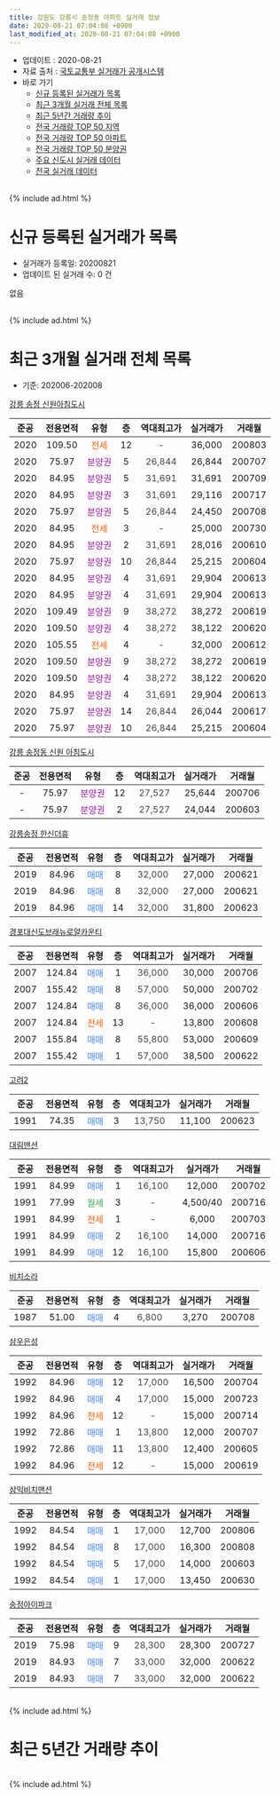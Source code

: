 ```yaml
---
title: 강원도 강릉시 송정동 아파트 실거래 정보
date: 2020-08-21 07:04:08 +0900
last_modified_at: 2020-08-21 07:04:08 +0900
---
```


* 업데이트 : 2020-08-21
* 자료 출처 : [국토교통부 실거래가 공개시스템](http://rt.molit.go.kr)
* 바로 가기
    * [신규 등록된 실거래가 목록](#신규-등록된-실거래가-목록)
    * [최근 3개월 실거래 전체 목록](#최근-3개월-실거래-전체-목록)
    * [최근 5년간 거래량 추이](#최근-5년간-거래량-추이)
    * [전국 거래량 TOP 50 지역](https://inasie.github.io/apt-trade-info/최근-3개월-전국에서-가장-거래가-많이-발생한-지역)
    * [전국 거래량 TOP 50 아파트](https://inasie.github.io/apt-trade-info/최근-3개월-전국에서-가장-거래가-많이-발생한-아파트)
    * [전국 거래량 TOP 50 분양권](https://inasie.github.io/apt-trade-info/최근-3개월-전국에서-가장-거래가-많이-발생한-분양권)
    * [주요 신도시 실거래 데이터](https://inasie.github.io/apt-trade-info/주요-신도시)
    * [전국 실거래 데이터](https://inasie.github.io/apt-trade-info/전국)
<br>
{% include ad.html %}
<br>

# 신규 등록된 실거래가 목록
* 실거래가 등록일: 20200821
* 업데이트 된 실거래 수: 0 건

없음

<br>
{% include ad.html %}
<br>

# 최근 3개월 실거래 전체 목록
* 기준: 202006-202008


[강릉 송정 신원아침도시](https://search.naver.com/search.naver?query=%EA%B0%95%EC%9B%90%EB%8F%84+%EA%B0%95%EB%A6%89%EC%8B%9C+%EC%86%A1%EC%A0%95%EB%8F%99+%EA%B0%95%EB%A6%89+%EC%86%A1%EC%A0%95+%EC%8B%A0%EC%9B%90%EC%95%84%EC%B9%A8%EB%8F%84%EC%8B%9C)

|준공|전용면적|유형|층|역대최고가|실거래가|거래월|
|:---:|:---:|:---:|:---:|:---:|:---:|:---:|
|2020|109.50|<span style="color:#ff5a00">전세</span>|12|<span style="color:#444444">-</span>|36,000|200803|
|2020|75.97|<span style="color:#9C11A5">분양권</span>|5|<span style="color:#444444">26,844</span>|26,844|200707|
|2020|84.95|<span style="color:#9C11A5">분양권</span>|5|<span style="color:#444444">31,691</span>|31,691|200709|
|2020|84.95|<span style="color:#9C11A5">분양권</span>|3|<span style="color:#444444">31,691</span>|29,116|200717|
|2020|75.97|<span style="color:#9C11A5">분양권</span>|5|<span style="color:#444444">26,844</span>|24,450|200708|
|2020|84.95|<span style="color:#ff5a00">전세</span>|3|<span style="color:#444444">-</span>|25,000|200730|
|2020|84.95|<span style="color:#9C11A5">분양권</span>|2|<span style="color:#444444">31,691</span>|28,016|200610|
|2020|75.97|<span style="color:#9C11A5">분양권</span>|10|<span style="color:#444444">26,844</span>|25,215|200604|
|2020|84.95|<span style="color:#9C11A5">분양권</span>|4|<span style="color:#444444">31,691</span>|29,904|200613|
|2020|84.95|<span style="color:#9C11A5">분양권</span>|4|<span style="color:#444444">31,691</span>|29,904|200613|
|2020|109.49|<span style="color:#9C11A5">분양권</span>|9|<span style="color:#444444">38,272</span>|38,272|200619|
|2020|109.50|<span style="color:#9C11A5">분양권</span>|4|<span style="color:#444444">38,272</span>|38,122|200620|
|2020|105.55|<span style="color:#ff5a00">전세</span>|4|<span style="color:#444444">-</span>|32,000|200612|
|2020|109.50|<span style="color:#9C11A5">분양권</span>|9|<span style="color:#444444">38,272</span>|38,272|200619|
|2020|109.50|<span style="color:#9C11A5">분양권</span>|4|<span style="color:#444444">38,272</span>|38,122|200620|
|2020|84.95|<span style="color:#9C11A5">분양권</span>|4|<span style="color:#444444">31,691</span>|29,904|200613|
|2020|75.97|<span style="color:#9C11A5">분양권</span>|14|<span style="color:#444444">26,844</span>|26,044|200617|
|2020|75.97|<span style="color:#9C11A5">분양권</span>|10|<span style="color:#444444">26,844</span>|25,215|200604|

[강릉 송정동 신원 아침도시](https://search.naver.com/search.naver?query=%EA%B0%95%EC%9B%90%EB%8F%84+%EA%B0%95%EB%A6%89%EC%8B%9C+%EC%86%A1%EC%A0%95%EB%8F%99+%EA%B0%95%EB%A6%89+%EC%86%A1%EC%A0%95%EB%8F%99+%EC%8B%A0%EC%9B%90+%EC%95%84%EC%B9%A8%EB%8F%84%EC%8B%9C)

|준공|전용면적|유형|층|역대최고가|실거래가|거래월|
|:---:|:---:|:---:|:---:|:---:|:---:|:---:|
|-|75.97|<span style="color:#9C11A5">분양권</span>|12|<span style="color:#444444">27,527</span>|25,644|200706|
|-|75.97|<span style="color:#9C11A5">분양권</span>|2|<span style="color:#444444">27,527</span>|24,044|200603|

[강릉송정 한신더휴](https://search.naver.com/search.naver?query=%EA%B0%95%EC%9B%90%EB%8F%84+%EA%B0%95%EB%A6%89%EC%8B%9C+%EC%86%A1%EC%A0%95%EB%8F%99+%EA%B0%95%EB%A6%89%EC%86%A1%EC%A0%95+%ED%95%9C%EC%8B%A0%EB%8D%94%ED%9C%B4)

|준공|전용면적|유형|층|역대최고가|실거래가|거래월|
|:---:|:---:|:---:|:---:|:---:|:---:|:---:|
|2019|84.96|<span style="color:#4285f3">매매</span>|8|<span style="color:#444444">32,000</span>|27,000|200621|
|2019|84.96|<span style="color:#4285f3">매매</span>|8|<span style="color:#444444">32,000</span>|27,000|200621|
|2019|84.96|<span style="color:#4285f3">매매</span>|14|<span style="color:#444444">32,000</span>|31,800|200623|

[경포대신도브래뉴로얄카운티](https://search.naver.com/search.naver?query=%EA%B0%95%EC%9B%90%EB%8F%84+%EA%B0%95%EB%A6%89%EC%8B%9C+%EC%86%A1%EC%A0%95%EB%8F%99+%EA%B2%BD%ED%8F%AC%EB%8C%80%EC%8B%A0%EB%8F%84%EB%B8%8C%EB%9E%98%EB%89%B4%EB%A1%9C%EC%96%84%EC%B9%B4%EC%9A%B4%ED%8B%B0)

|준공|전용면적|유형|층|역대최고가|실거래가|거래월|
|:---:|:---:|:---:|:---:|:---:|:---:|:---:|
|2007|124.84|<span style="color:#4285f3">매매</span>|1|<span style="color:#444444">36,000</span>|30,000|200706|
|2007|155.42|<span style="color:#4285f3">매매</span>|8|<span style="color:#444444">57,000</span>|50,000|200702|
|2007|124.84|<span style="color:#4285f3">매매</span>|8|<span style="color:#444444">36,000</span>|36,000|200606|
|2007|124.84|<span style="color:#ff5a00">전세</span>|13|<span style="color:#444444">-</span>|13,800|200608|
|2007|155.84|<span style="color:#4285f3">매매</span>|8|<span style="color:#444444">55,800</span>|53,000|200609|
|2007|155.42|<span style="color:#4285f3">매매</span>|1|<span style="color:#444444">57,000</span>|38,500|200622|

[고려2](https://search.naver.com/search.naver?query=%EA%B0%95%EC%9B%90%EB%8F%84+%EA%B0%95%EB%A6%89%EC%8B%9C+%EC%86%A1%EC%A0%95%EB%8F%99+%EA%B3%A0%EB%A0%A42)

|준공|전용면적|유형|층|역대최고가|실거래가|거래월|
|:---:|:---:|:---:|:---:|:---:|:---:|:---:|
|1991|74.35|<span style="color:#4285f3">매매</span>|3|<span style="color:#444444">13,750</span>|11,100|200623|

[대림맨션](https://search.naver.com/search.naver?query=%EA%B0%95%EC%9B%90%EB%8F%84+%EA%B0%95%EB%A6%89%EC%8B%9C+%EC%86%A1%EC%A0%95%EB%8F%99+%EB%8C%80%EB%A6%BC%EB%A7%A8%EC%85%98)

|준공|전용면적|유형|층|역대최고가|실거래가|거래월|
|:---:|:---:|:---:|:---:|:---:|:---:|:---:|
|1991|84.99|<span style="color:#4285f3">매매</span>|1|<span style="color:#444444">16,100</span>|12,000|200702|
|1991|77.99|<span style="color:#34a853">월세</span>|3|<span style="color:#444444">-</span>|4,500/40|200716|
|1991|84.99|<span style="color:#ff5a00">전세</span>|1|<span style="color:#444444">-</span>|6,000|200703|
|1991|84.99|<span style="color:#4285f3">매매</span>|2|<span style="color:#444444">16,100</span>|14,000|200716|
|1991|84.99|<span style="color:#4285f3">매매</span>|12|<span style="color:#444444">16,100</span>|15,800|200606|

[비치소라](https://search.naver.com/search.naver?query=%EA%B0%95%EC%9B%90%EB%8F%84+%EA%B0%95%EB%A6%89%EC%8B%9C+%EC%86%A1%EC%A0%95%EB%8F%99+%EB%B9%84%EC%B9%98%EC%86%8C%EB%9D%BC)

|준공|전용면적|유형|층|역대최고가|실거래가|거래월|
|:---:|:---:|:---:|:---:|:---:|:---:|:---:|
|1987|51.00|<span style="color:#4285f3">매매</span>|4|<span style="color:#444444">6,800</span>|3,270|200708|

[삼우은성](https://search.naver.com/search.naver?query=%EA%B0%95%EC%9B%90%EB%8F%84+%EA%B0%95%EB%A6%89%EC%8B%9C+%EC%86%A1%EC%A0%95%EB%8F%99+%EC%82%BC%EC%9A%B0%EC%9D%80%EC%84%B1)

|준공|전용면적|유형|층|역대최고가|실거래가|거래월|
|:---:|:---:|:---:|:---:|:---:|:---:|:---:|
|1992|84.96|<span style="color:#4285f3">매매</span>|12|<span style="color:#444444">17,000</span>|16,500|200704|
|1992|84.96|<span style="color:#4285f3">매매</span>|4|<span style="color:#444444">17,000</span>|15,000|200723|
|1992|84.96|<span style="color:#ff5a00">전세</span>|12|<span style="color:#444444">-</span>|15,000|200714|
|1992|72.86|<span style="color:#4285f3">매매</span>|1|<span style="color:#444444">13,800</span>|12,000|200707|
|1992|72.86|<span style="color:#4285f3">매매</span>|11|<span style="color:#444444">13,800</span>|12,400|200605|
|1992|84.96|<span style="color:#ff5a00">전세</span>|12|<span style="color:#444444">-</span>|15,000|200619|


<script async src="//pagead2.googlesyndication.com/pagead/js/adsbygoogle.js"></script>
<!-- 기본 -->
<ins class="adsbygoogle"
     style="display:block"
     data-ad-client="ca-pub-2446590836940007"
     data-ad-slot="1659523306"
     data-ad-format="auto"
     data-full-width-responsive="true"></ins>
<script>
(adsbygoogle = window.adsbygoogle || []).push({});
</script>


[삼익비치맨션](https://search.naver.com/search.naver?query=%EA%B0%95%EC%9B%90%EB%8F%84+%EA%B0%95%EB%A6%89%EC%8B%9C+%EC%86%A1%EC%A0%95%EB%8F%99+%EC%82%BC%EC%9D%B5%EB%B9%84%EC%B9%98%EB%A7%A8%EC%85%98)

|준공|전용면적|유형|층|역대최고가|실거래가|거래월|
|:---:|:---:|:---:|:---:|:---:|:---:|:---:|
|1992|84.54|<span style="color:#4285f3">매매</span>|1|<span style="color:#444444">17,000</span>|12,700|200806|
|1992|84.54|<span style="color:#4285f3">매매</span>|8|<span style="color:#444444">17,000</span>|16,300|200808|
|1992|84.54|<span style="color:#4285f3">매매</span>|5|<span style="color:#444444">17,000</span>|14,000|200603|
|1992|84.54|<span style="color:#4285f3">매매</span>|1|<span style="color:#444444">17,000</span>|13,450|200630|

[송정아이파크](https://search.naver.com/search.naver?query=%EA%B0%95%EC%9B%90%EB%8F%84+%EA%B0%95%EB%A6%89%EC%8B%9C+%EC%86%A1%EC%A0%95%EB%8F%99+%EC%86%A1%EC%A0%95%EC%95%84%EC%9D%B4%ED%8C%8C%ED%81%AC)

|준공|전용면적|유형|층|역대최고가|실거래가|거래월|
|:---:|:---:|:---:|:---:|:---:|:---:|:---:|
|2019|75.98|<span style="color:#4285f3">매매</span>|9|<span style="color:#444444">28,300</span>|28,300|200727|
|2019|84.93|<span style="color:#4285f3">매매</span>|7|<span style="color:#444444">33,000</span>|32,000|200622|
|2019|84.93|<span style="color:#4285f3">매매</span>|7|<span style="color:#444444">33,000</span>|32,000|200622|


<br>
{% include ad.html %}
<br>

# 최근 5년간 거래량 추이


<div style="width:100%;">
    <canvas id="deal_progress" height="200"></canvas>
</div>

<script>
new Chart(document.getElementById("deal_progress"), {
    type: 'line',
    data: {
        labels: ['201508','201509','201510','201511','201512','201601','201602','201603','201604','201605','201606','201607','201608','201609','201610','201611','201612','201701','201702','201703','201704','201705','201706','201707','201708','201709','201710','201711','201712','201801','201802','201803','201804','201805','201806','201807','201808','201809','201810','201811','201812','201901','201902','201903','201904','201905','201906','201907','201908','201909','201910','201911','201912','202001','202002','202003','202004','202005','202006','202007','202008'],
        datasets: [{
            label: '매매',
            pointRadius: 1,
            data: [6, 10, 5, 6, 5, 4, 8, 8, 6, 2, 5, 5, 4, 6, 4, 6, 3, 6, 3, 8, 4, 7, 2, 6, 2, 11, 8, 12, 4, 66, 34, 53, 26, 19, 11, 25, 14, 16, 17, 14, 9, 21, 19, 27, 39, 27, 15, 23, 25, 29, 55, 53, 62, 32, 44, 19, 25, 26, 25, 14, 2],
            borderColor: "rgba(255, 201, 14, 1)",
            backgroundColor: "rgba(255, 201, 14, 0.5)",
            fill: false,
            lineTension: 0
        },{
            label: '전월세',
            pointRadius: 1,
            data: [3, 2, 5, 1, 3, 2, 1, 1, 3, 2, 2, 1, 3, 2, 4, 3, 8, 3, 1, 2, 4, 1, 2, 4, 1, 5, 5, 4, 0, 5, 5, 2, 5, 0, 1, 5, 1, 3, 5, 1, 1, 1, 5, 14, 10, 4, 1, 3, 5, 7, 4, 4, 25, 18, 16, 8, 12, 8, 3, 4, 1],
            borderColor: "rgba(0, 141, 185, 1)",
            backgroundColor: "rgba(0, 141, 185, 0.5)",
            fill: false,
            lineTension: 0
        }
        ]
    },
    options: {
        responsive: true,
        title: {
            display: false
        },
        tooltips: {
            mode: 'index',
            intersect: false
        },
        hover: {
            mode: 'nearest',
            intersect: true
        },
        scales: {
            xAxes: [{
                display: true,
                scaleLabel: {
                    display: true,
                    labelString: '년/월'
                }
            }],
            yAxes: [{
                display: true,
                ticks: {
                    suggestedMin: 0,
                },
                scaleLabel: {
                    display: true,
                    labelString: '실거래 수'
                }
            }]
        }
    }
});

</script>


<br>
{% include ad.html %}
<br>

